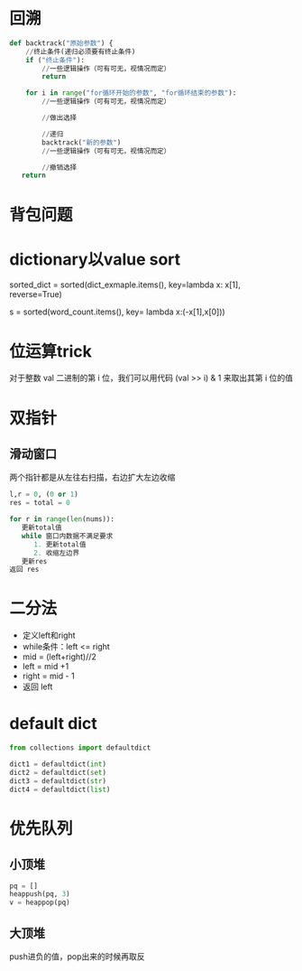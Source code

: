# 回溯
```python
def backtrack("原始参数") {
    //终止条件(递归必须要有终止条件)
    if ("终止条件"):
        //一些逻辑操作（可有可无，视情况而定）
        return

    for i in range("for循环开始的参数", "for循环结束的参数"):
        //一些逻辑操作（可有可无，视情况而定）

        //做出选择

        //递归
        backtrack("新的参数")
        //一些逻辑操作（可有可无，视情况而定）

        //撤销选择
   return
```
# 背包问题

# dictionary以value sort
sorted_dict = sorted(dict_exmaple.items(), key=lambda x: x[1], reverse=True)

s = sorted(word_count.items(), key= lambda x:(-x[1],x[0]))


# 位运算trick
对于整数 val 二进制的第 i 位，我们可以用代码 (val >> i) & 1 来取出其第 i 位的值

# 双指针
## 滑动窗口
两个指针都是从左往右扫描，右边扩大左边收缩
```python
l,r = 0, (0 or 1)
res = total = 0

for r in range(len(nums)):
   更新total值
   while 窗口内数据不满足要求
      1. 更新total值
      2. 收缩左边界
   更新res
返回 res
```

# 二分法
- 定义left和right
- while条件：left <= right
- mid = (left+right)//2
- left = mid +1
- right = mid - 1
- 返回 left

# default dict
```python
from collections import defaultdict

dict1 = defaultdict(int)
dict2 = defaultdict(set)
dict3 = defaultdict(str)
dict4 = defaultdict(list)
```

# 优先队列
## 小顶堆
```python
pq = []
heappush(pq, 3)
v = heappop(pq)
```
## 大顶堆
push进负的值，pop出来的时候再取反

